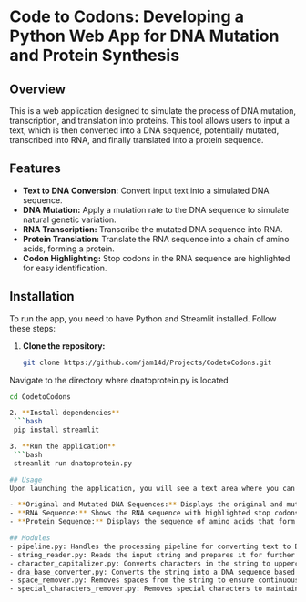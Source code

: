 # Code to Codons: Developing a Python Web App for DNA Mutation and Protein Synthesis

## Overview
This is a web application designed to simulate the process of DNA mutation, transcription, and translation into proteins. This tool allows users to input a text, which is then converted into a DNA sequence, potentially mutated, transcribed into RNA, and finally translated into a protein sequence.

## Features
- **Text to DNA Conversion:** Convert input text into a simulated DNA sequence.
- **DNA Mutation:** Apply a mutation rate to the DNA sequence to simulate natural genetic variation.
- **RNA Transcription:** Transcribe the mutated DNA sequence into RNA.
- **Protein Translation:** Translate the RNA sequence into a chain of amino acids, forming a protein.
- **Codon Highlighting:** Stop codons in the RNA sequence are highlighted for easy identification.

## Installation
To run the app, you need to have Python and Streamlit installed. Follow these steps:

1. **Clone the repository:**
   ```bash
   git clone https://github.com/jam14d/Projects/CodetoCodons.git
   
Navigate to the directory where dnatoprotein.py is located
   ```bash
   cd CodetoCodons

2. **Install dependencies**
    ```bash 
    pip install streamlit

3. **Run the application** 
    ```bash 
    streamlit run dnatoprotein.py

## Usage
Upon launching the application, you will see a text area where you can input your text. After inputting the text, use the slider to set the mutation rate and press the "Transcribe and Translate" button to see the results:

- **Original and Mutated DNA Sequences:** Displays the original and mutated DNA sequences based on your input and selected mutation rate.
- **RNA Sequence:** Shows the RNA sequence with highlighted stop codons.
- **Protein Sequence:** Displays the sequence of amino acids that form the protein.

## Modules
- pipeline.py: Handles the processing pipeline for converting text to DNA and applying genetic operations.
- string_reader.py: Reads the input string and prepares it for further processing.
- character_capitalizer.py: Converts characters in the string to uppercase.
- dna_base_converter.py: Converts the string into a DNA sequence based on a predefined mapping.
- space_remover.py: Removes spaces from the string to ensure continuous DNA sequence.
- special_characters_remover.py: Removes special characters to maintain valid DNA bases.
